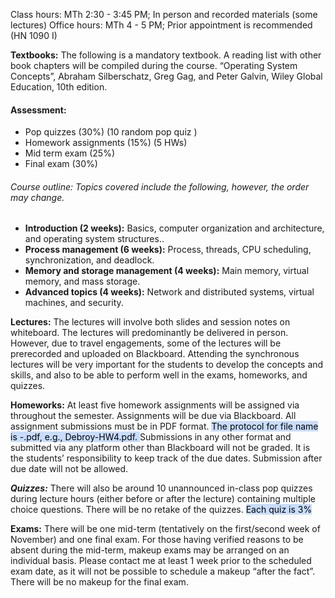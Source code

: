 Class hours: MTh 2:30 - 3:45 PM; In person and recorded materials (some lectures) Office hours: MTh 4 - 5 PM; Prior appointment is recommended (HN 1090 I)

**Textbooks:** The following is a mandatory textbook. A reading list with other book chapters will be compiled during the course. “Operating System Concepts”, Abraham Silberschatz, Greg Gag, and Peter Galvin, Wiley Global Education, 10th edition.
#### Assessment:
- Pop quizzes (30%) (10 random pop quiz )
- Homework assignments (15%) (5 HWs)
- Mid term exam (25%) 
- Final exam (30%)

###### Course outline: Topics covered include the following, however, the order may change.
- **Introduction (2 weeks):** Basics, computer organization and architecture, and operating system structures..
- **Process management (6 weeks):** Process, threads, CPU scheduling, synchronization, and deadlock.
- **Memory and storage management (4 weeks):** Main memory, virtual memory, and mass storage.
- **Advanced topics (4 weeks):** Network and distributed systems, virtual machines, and security.

**Lectures:** The lectures will involve both slides and session notes on whiteboard. The lectures will predominantly be delivered in person. However, due to travel engagements, some of the lectures will be prerecorded and uploaded on Blackboard. Attending the synchronous lectures will be very important for the students to develop the concepts and skills, and also to be able to perform well in the exams, homeworks, and quizzes. 

**Homeworks:** At least five homework assignments will be assigned via throughout the semester. Assignments will be due via Blackboard. All assignment submissions must be in PDF format. <mark style="background: #ADCCFFA6;">The protocol for file name is -.pdf, e.g., Debroy-HW4.pdf. </mark>Submissions in any other format and submitted via any platform other than Blackboard will not be graded. It is the students’ responsibility to keep track of the due dates. Submission after due date will not be allowed. 

***Quizzes:*** There will also be around 10 unannounced in-class pop quizzes during lecture hours (either before or after the lecture) containing multiple choice questions. There will be no retake of the quizzes. <mark style="background: #ADCCFFA6;">Each quiz is 3%</mark>


**Exams:** There will be one mid-term (tentatively on the first/second week of November) and one final exam. For those having verified reasons to be absent during the mid-term, makeup exams may be arranged on an individual basis. Please contact me at least 1 week prior to the scheduled exam date, as it will not be possible to schedule a makeup “after the fact”. There will be no makeup for the final exam.

